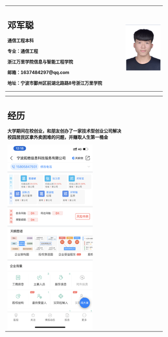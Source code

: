 <table border="0">
  <tr>
    <td width="75%">
      <h1>邓军聪</h1>
      <p><b>通信工程本科</b></p>
            <p><b>专业：通信工程</b></p>
      <p><b>浙江万里学院信息与智能工程学院</b></p>
      <p><b>邮箱：1637484297@qq.com</b></p>
      <p><b>地址：宁波市鄞州区前湖北路路8号浙江万里学院</b></p>
    </td>
    <td width="25%">
      <img src="简历.png.jpg" width="100%">     
    </td>
  </tr>
</table>
<table border="0">
  <tr>
    <td width="75%">
      <h1>经历</h1>
      <p><b>大学期间在校创业，和朋友创办了一家技术型创业公司解决校园居民区拿外卖困难的问题，并赚取人生第一桶金</b></p>
      <img src="微信图片_20200220121909.png" width="75%"height="50%"> 
     
   </td>
    <td width="25%">
      </td>
  </tr>
</table>
